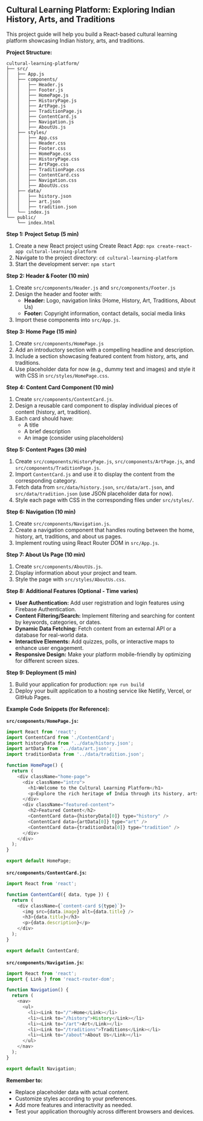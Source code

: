 ## Cultural Learning Platform: Exploring Indian History, Arts, and Traditions

This project guide will help you build a React-based cultural learning platform showcasing Indian history, arts, and traditions. 

**Project Structure:**

```
cultural-learning-platform/
├── src/
│   ├── App.js
│   ├── components/
│   │   ├── Header.js
│   │   ├── Footer.js
│   │   ├── HomePage.js
│   │   ├── HistoryPage.js
│   │   ├── ArtPage.js
│   │   ├── TraditionPage.js
│   │   ├── ContentCard.js 
│   │   ├── Navigation.js
│   │   ├── AboutUs.js
│   ├── styles/
│   │   ├── App.css
│   │   ├── Header.css
│   │   ├── Footer.css
│   │   ├── HomePage.css
│   │   ├── HistoryPage.css
│   │   ├── ArtPage.css
│   │   ├── TraditionPage.css
│   │   ├── ContentCard.css
│   │   ├── Navigation.css
│   │   ├── AboutUs.css
│   ├── data/
│   │   ├── history.json
│   │   ├── art.json
│   │   ├── tradition.json
│   └── index.js
└── public/
    └── index.html
```

**Step 1: Project Setup (5 min)**

1. Create a new React project using Create React App: `npx create-react-app cultural-learning-platform`
2. Navigate to the project directory: `cd cultural-learning-platform`
3. Start the development server: `npm start`

**Step 2: Header & Footer (10 min)**

1. Create `src/components/Header.js` and `src/components/Footer.js`
2. Design the header and footer with:
   * **Header:**  Logo, navigation links (Home, History, Art, Traditions, About Us)
   * **Footer:** Copyright information, contact details, social media links
3. Import these components into `src/App.js`.

**Step 3: Home Page (15 min)**

1. Create `src/components/HomePage.js`
2. Add an introductory section with a compelling headline and description.
3. Include a section showcasing featured content from history, arts, and traditions. 
4. Use placeholder data for now (e.g., dummy text and images) and style it with CSS in `src/styles/HomePage.css`.

**Step 4: Content Card Component (10 min)**

1. Create `src/components/ContentCard.js`.
2. Design a reusable card component to display individual pieces of content (history, art, tradition). 
3. Each card should have:
    * A title 
    * A brief description
    * An image (consider using placeholders)

**Step 5: Content Pages (30 min)**

1. Create `src/components/HistoryPage.js`, `src/components/ArtPage.js`, and `src/components/TraditionPage.js`.
2. Import `ContentCard.js` and use it to display the content from the corresponding category. 
3. Fetch data from `src/data/history.json`, `src/data/art.json`, and `src/data/tradition.json` (use JSON placeholder data for now).
4. Style each page with CSS in the corresponding files under `src/styles/`.

**Step 6: Navigation (10 min)**

1. Create `src/components/Navigation.js`.
2. Create a navigation component that handles routing between the home, history, art, traditions, and about us pages.
3. Implement routing using React Router DOM in `src/App.js`.

**Step 7: About Us Page (10 min)**

1. Create `src/components/AboutUs.js`.
2. Display information about your project and team. 
3. Style the page with `src/styles/AboutUs.css`.

**Step 8: Additional Features (Optional - Time varies)**

* **User Authentication:** Add user registration and login features using Firebase Authentication.
* **Content Filtering/Search:** Implement filtering and searching for content by keywords, categories, or dates.
* **Dynamic Data Fetching:** Fetch content from an external API or a database for real-world data.
* **Interactive Elements:** Add quizzes, polls, or interactive maps to enhance user engagement.
* **Responsive Design:** Make your platform mobile-friendly by optimizing for different screen sizes.

**Step 9: Deployment (5 min)**

1. Build your application for production: `npm run build`
2. Deploy your built application to a hosting service like Netlify, Vercel, or GitHub Pages.

**Example Code Snippets (for Reference):**

**`src/components/HomePage.js`:**

```javascript
import React from 'react';
import ContentCard from './ContentCard';
import historyData from '../data/history.json'; 
import artData from '../data/art.json';
import traditionData from '../data/tradition.json';

function HomePage() {
  return (
    <div className="home-page">
      <div className="intro">
        <h1>Welcome to the Cultural Learning Platform</h1>
        <p>Explore the rich heritage of India through its history, arts, and traditions.</p>
      </div>
      <div className="featured-content">
        <h2>Featured Content</h2>
        <ContentCard data={historyData[0]} type="history" />
        <ContentCard data={artData[0]} type="art" />
        <ContentCard data={traditionData[0]} type="tradition" />
      </div>
    </div>
  );
}

export default HomePage;
```

**`src/components/ContentCard.js`:**

```javascript
import React from 'react';

function ContentCard({ data, type }) {
  return (
    <div className={`content-card ${type}`}>
      <img src={data.image} alt={data.title} />
      <h3>{data.title}</h3>
      <p>{data.description}</p>
    </div>
  );
}

export default ContentCard;
```

**`src/components/Navigation.js`:**

```javascript
import React from 'react';
import { Link } from 'react-router-dom';

function Navigation() {
  return (
    <nav>
      <ul>
        <li><Link to="/">Home</Link></li>
        <li><Link to="/history">History</Link></li>
        <li><Link to="/art">Art</Link></li>
        <li><Link to="/traditions">Traditions</Link></li>
        <li><Link to="/about">About Us</Link></li>
      </ul>
    </nav>
  );
}

export default Navigation;
```

**Remember to:**

* Replace placeholder data with actual content.
* Customize styles according to your preferences.
* Add more features and interactivity as needed.
* Test your application thoroughly across different browsers and devices. 
